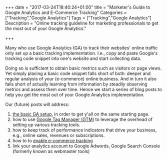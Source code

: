 +++
date = "2017-03-24T18:40:24+01:00"
title = "Marketer's Guide to Google Analytics and E-Commerce Tracking"
Categories = ["Tracking","Google Analytics"]
Tags = ["Tracking","Google Analytics"]
Description = "Online tracking guideline for marketing professionals to get the most out of your Google Analytics."

+++


Many who use Google Analytics (GA) to track their websites' online traffic only
set up a basic tracking implementation. I.e., copy and paste Google's tracking code
snippet into one's website and start collecting data.

Doing so is sufficient to obtain basic metrics such as visitors or page views.
Yet simply placing a basic code snippet falls short of both: deeper and
regular analysis of your (e-commerce) online business.
And in turn it also falls short of actually learning from information by
steadily observing metrics and assess them over time.
Hence we start a series of blog posts to help you get the most out of
your Google Analytics implementation.

Our (future) posts will address:

   1. [the basic GA setup](../basic-google-analytics-setup/), in order to get y'all on the same starting page.
   2. how to use [Google Tag Manager (GTM)](../google-tag-manager) to leverage the overhead of setting up various tracking tools.
   3. how to keep track of performance indicators that drive your business, e.g.,
   online sales, revenues or subscriptions.
   4. how to to [enable e-commerce tracking](../ecommerce-tracking-with-google-analytics-and-tag-manager/)
   5. link your analytics account to Google Adwords, Google Search Console (formerly known as webmaster tools)
